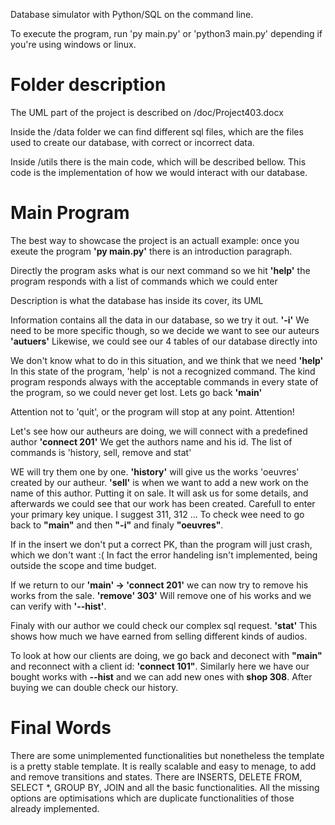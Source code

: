 Database simulator with Python/SQL on the command line.

To execute the program, run 'py main.py' or 'python3 main.py' 
depending if you're using windows or linux.


# Folder description
The UML part of the project is described on /doc/Project403.docx

Inside the /data folder we can find different sql files, which are the 
files used to create our database, with correct or incorrect data.

Inside /utils there is the main code, which will be described bellow.
This code is the implementation of how we would interact with our database.

# Main Program
The best way to showcase the project is an actuall example:
once you exeute the program                                                   **'py main.py'**
there is an introduction paragraph.

Directly the program asks what is our next command so we hit                  **'help'**
the program responds with a list of commands which we could enter

Description is what the database has inside its cover, its UML

Information contains all the data in our database, so we try it out.         **'-i'**
We need to be more specific though, so we decide we want to see our auteurs  **'autuers'**
Likewise, we could see our 4 tables of our database directly into

We don't know what to do in this situation, and we think that we need         **'help'**
In this state of the program, 'help' is not a recognized command. The 
kind program responds always with the acceptable commands in every 
state of the program, so we could never get lost. Lets go back                **'main'**

Attention not to 'quit', or the program will stop at any point. Attention!

Let's see how our autheurs are doing, we will connect with a predefined author  **'connect 201'**
We get the authors name and his id. The list of commands is 
'history, sell, remove and stat'

WE will try them one by one.  **'history'** will give us the works 'oeuvres' created by our autheur.
**'sell'** is when we want to add a new work on the name of this author. Putting it on sale.
It will ask us for some details, and afterwards we could see that our work has been created.
Carefull to enter your primary key unique. I suggest 311, 312 ...
To check wee need to go back to **"main"** and then **"-i"** and finaly **"oeuvres"**.

If in the insert we don't put a correct PK, than the program will just crash, which we don't want :(
In fact the error handeling isn't implemented, being outside the scope and time budget. 

If we return to our **'main' -> 'connect 201'** we can now try to remove his works from the sale.
**'remove' 303'** Will remove one of his works and we can verify with **'--hist'**.

Finaly with our author we could check our complex sql request. **'stat'**
This shows how much we have earned from selling different kinds of audios.


To look at how our clients are doing, we go back and deconect with **"main"** and reconnect 
with a client id: **'connect 101"**. Similarly here we have our bought works with **--hist**
and we can add new ones with **shop 308**. After buying we can double check our history.


# Final Words
There are some unimplemented functionalities but nonetheless the template is a pretty stable template.
It is really scalable and easy to menage, to add and remove transitions and states. There are 
INSERTS, DELETE FROM, SELECT *, GROUP BY, JOIN and all the basic functionalities. All the missing options 
are optimisations which are duplicate functionalities of those already implemented. 
